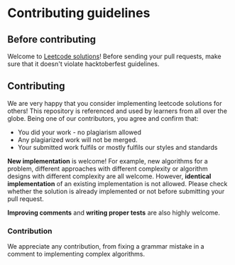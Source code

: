 
# Contributing guidelines

## Before contributing

Welcome to [Leetcode solutions](https://github.com/SamGanYX/Leetcode-solutions)! Before sending your pull requests, make sure that it doesn't violate hacktoberfest guidelines.

## Contributing

We are very happy that you consider implementing leetcode solutions for others! This repository is referenced and used by learners from all over the globe. Being one of our contributors, you agree and confirm that:

- You did your work - no plagiarism allowed
- Any plagiarized work will not be merged.
- Your submitted work fulfils or mostly fulfils our styles and standards

__New implementation__ is welcome! For example, new algorithms for a problem, different approaches with different complexity or algorithm designs with different complexity are all welcome. However, __identical implementation__ of an existing implementation is not allowed. Please check whether the solution is already implemented or not before submitting your pull request.

__Improving comments__ and __writing proper tests__ are also highly welcome.

### Contribution

We appreciate any contribution, from fixing a grammar mistake in a comment to implementing complex algorithms. 
